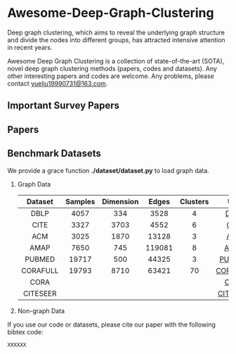 # Awesome-Deep-Graph-Clustering

Deep graph clustering, which aims to reveal the underlying graph structure and divide the nodes into different groups, has attracted intensive attention in recent years.

Awesome Deep Graph Clustering is a collection of state-of-the-art (SOTA), novel deep graph clustering methods (papers, codes and datasets). Any other interesting papers and codes are welcome. Any problems, please contact yueliu19990731@163.com.



## Important Survey Papers



## Papers



## Benchmark Datasets

We provide a grace function **./dataset/dataset.py** to load graph data.

1. Graph Data

   | Dataset  | Samples | Dimension | Edges  | Clusters |                             URL                              |
   | :------: | :-----: | :-------: | :----: | :------: | :----------------------------------------------------------: |
   |   DBLP   |  4057   |    334    |  3528  |    4     | [DBLP](https://drive.google.com/file/d/1XWWMIDyvCQ4VJFnAmXS848ksN9MFm5ys/view?usp=sharing) |
   |   CITE   |  3327   |   3703    |  4552  |    6     | [CITE](https://drive.google.com/file/d/1U4q84d_n57BquHhUvpLtDzGQ1wzPGF71/view?usp=sharing) |
   |   ACM    |  3025   |   1870    | 13128  |    3     | [ACM](https://drive.google.com/file/d/19j7zmQ-AMgzTX7yZoKzUK5wVxQwO5alx/view?usp=sharing) |
   |   AMAP   |  7650   |    745    | 119081 |    8     | [AMAP](https://drive.google.com/file/d/1qqLWPnBOPkFktHfGMrY9nu8hioyVZV31/view?usp=sharing) |
   |  PUBMED  |  19717  |    500    | 44325  |    3     | [PUBMED](https://drive.google.com/file/d/1tdr20dvvjZ9tBHXj8xl6wjO9mQzD0rzA/view?usp=sharing) |
   | CORAFULL |  19793  |   8710    | 63421  |    70    |                         [CORAFULL]()                         |
   |   CORA   |         |           |        |          |                           [CORA]()                           |
   | CITESEER |         |           |        |          |                         [CITESEER]()                         |

   

   

2. Non-graph Data

   

   





If you use our code or datasets, please cite our paper with the following bibtex code:

```
XXXXXX
```




